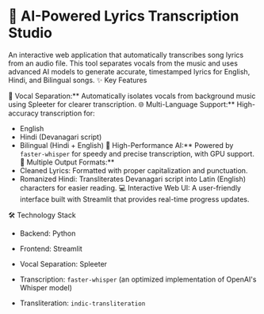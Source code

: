 # 🎵 AI-Powered Lyrics Transcription Studio
An interactive web application that automatically transcribes song lyrics from an audio file. 
This tool separates vocals from the music and uses advanced AI models to generate accurate, timestamped lyrics for English, Hindi, and Bilingual songs.
✨ Key Features

🎤 Vocal Separation:** Automatically isolates vocals from background music using Spleeter for clearer transcription.
🌐 Multi-Language Support:** High-accuracy transcription for:
  - English
  - Hindi (Devanagari script)
  - Bilingual (Hindi + English)
🚀 High-Performance AI:** Powered by `faster-whisper` for speedy and precise transcription, with GPU support.
📝 Multiple Output Formats:**
  - Cleaned Lyrics: Formatted with proper capitalization and punctuation.
  - Romanized Hindi: Transliterates Devanagari script into Latin (English) characters for easier reading.
💻 Interactive Web UI: A user-friendly interface built with Streamlit that provides real-time progress updates.



🛠️ Technology Stack

- Backend: Python
- Frontend: Streamlit
- Vocal Separation: Spleeter
- Transcription: `faster-whisper` (an optimized implementation of OpenAI's Whisper model)

- Transliteration: `indic-transliteration`
